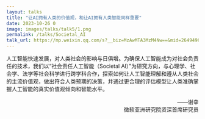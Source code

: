 ```yaml
---
layout: talks
title: "让AI拥有人类的价值观，和让AI拥有人类智能同样重要"
date: 2023-10-26 0
image: images/talks/talk5/1.png
permalink: /talks/Societal_AI
talk_url: https://mp.weixin.qq.com/s?__biz=MzAwMTA3MzM4Nw==&mid=2649496756&idx=1&sn=cdfcaaea2ddd0451b9335d5c64136bac&chksm=82c7f530b5b07c2695a9b4383ad7c2811cc4e39675b6bb7df5334e3aeb68f4cf293f9e7a6b8a&mpshare=1&scene=1&srcid=0607fCWxa7jOaxW5JTww0Mkf&sharer_shareinfo=27455df6abe71744932463b758f6914a&sharer_shareinfo_first=27455df6abe71744932463b758f6914a#rd
---
```


人工智能快速发展，对人类社会的影响与日俱增。为确保人工智能成为对社会负责任的技术，我们以“社会责任人工智能（Societal AI）”为研究方向，与心理学、社会学、法学等社会科学进行跨学科合作，探索如何让人工智能理解和遵从人类社会的主流价值观，做出符合人类预期的决策，并通过更合理的评估模型让人类准确掌握人工智能的真实价值观倾向和智能水平。 

<p align="right">——谢幸 <br>微软亚洲研究院资深首席研究员 <p>
